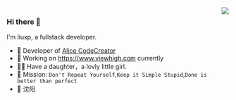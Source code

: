 <img align="right" src="https://github-readme-stats.vercel.app/api?username=lxp135&show_icons=true&theme=gruvbox_light&locale=cn" />

### Hi there 👋

<!--
**lxp135/lxp135** is a ✨ _special_ ✨ repository because its `README.md` (this file) appears on your GitHub profile.

Here are some ideas to get you started:

- 🔭 I’m currently working on ...
- 🌱 I’m currently learning ...
- 👯 I’m looking to collaborate on ...
- 🤔 I’m looking for help with ...
- 💬 Ask me about ...
- 📫 How to reach me: ...
- 😄 Pronouns: ...
- ⚡ Fun fact: ...
-->

I'm liuxp, a fullstack developer.

- 🍒 Developer of [Alice CodeCreator](https://github.com/lxp135/alice-code-creator)
- 🍉 Working on <https://www.viewhigh.com> currently
- 👨‍🦳 Have a daughter，a lovly little girl.
- 🍎 Mission: `Don't Repeat Yourself`,`Keep it Simple Stupid`,`Done is better than perfect`
- 📍 沈阳

<!-- More details on [liuxp.me](https://liuxp.me/). -->
